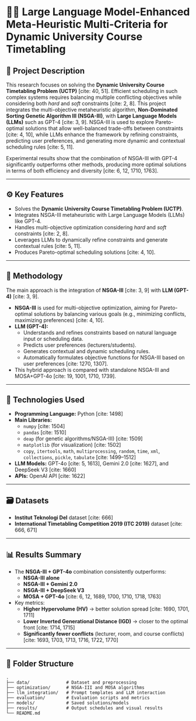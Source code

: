 # 🧠📅 Large Language Model-Enhanced Meta-Heuristic Multi-Criteria for Dynamic University Course Timetabling

## 📘 Project Description

This research focuses on solving the **Dynamic University Course Timetabling Problem (UCTP)** [cite: 40, 51]. Efficient scheduling in such complex systems requires balancing multiple conflicting objectives while considering both *hard* and *soft* constraints [cite: 2, 8]. This project integrates the multi-objective metaheuristic algorithm, **Non-Dominated Sorting Genetic Algorithm III (NSGA-III)**, with **Large Language Models (LLMs)** such as GPT-4 [cite: 3, 9]. NSGA-III is used to explore Pareto-optimal solutions that allow well-balanced trade-offs between constraints [cite: 4, 10], while LLMs enhance the framework by refining constraints, predicting user preferences, and generating more dynamic and contextual scheduling rules [cite: 5, 11].

Experimental results show that the combination of NSGA-III with GPT-4 significantly outperforms other methods, producing more optimal solutions in terms of both efficiency and diversity [cite: 6, 12, 1710, 1763].

---

## ⚙️ Key Features

- Solves the **Dynamic University Course Timetabling Problem (UCTP)**.
- Integrates NSGA-III metaheuristic with Large Language Models (LLMs) like GPT-4.
- Handles multi-objective optimization considering *hard* and *soft* constraints [cite: 2, 8].
- Leverages LLMs to dynamically refine constraints and generate contextual rules [cite: 5, 11].
- Produces Pareto-optimal scheduling solutions [cite: 4, 10].

---

## 🧪 Methodology

The main approach is the integration of **NSGA-III** [cite: 3, 9] with **LLM (GPT-4)** [cite: 3, 9].

- **NSGA-III** is used for multi-objective optimization, aiming for Pareto-optimal solutions by balancing various goals (e.g., minimizing conflicts, maximizing preferences) [cite: 4, 10].
- **LLM (GPT-4):**
  - Understands and refines constraints based on natural language input or scheduling data.
  - Predicts user preferences (lecturers/students).
  - Generates contextual and dynamic scheduling rules.
  - Automatically formulates objective functions for NSGA-III based on user preferences [cite: 1270, 1307].
- This hybrid approach is compared with standalone NSGA-III and MOSA+GPT-4o [cite: 19, 1001, 1710, 1739].

---

## 🧰 Technologies Used

- **Programming Language:** Python [cite: 1498]
- **Main Libraries:**
  - `numpy` [cite: 1504]
  - `pandas` [cite: 1510]
  - `deap` (for genetic algorithms/NSGA-III) [cite: 1509]
  - `matplotlib` (for visualization) [cite: 1502]
  - `copy`, `itertools`, `math`, `multiprocessing`, `random`, `time`, `xml`, `collections`, `pickle`, `tabulate` [cite: 1499–1512]
- **LLM Models:** GPT-4o [cite: 5, 1613], Gemini 2.0 [cite: 1627], and DeepSeek V3 [cite: 1660]
- **APIs:** OpenAI API [cite: 1622]

---

## 🗃️ Datasets

- **Institut Teknologi Del** dataset [cite: 666]
- **International Timetabling Competition 2019 (ITC 2019)** dataset [cite: 666, 671]

---

## 📊 Results Summary

- The **NSGA-III + GPT-4o** combination consistently outperforms:
  - **NSGA-III alone**
  - **NSGA-III + Gemini 2.0**
  - **NSGA-III + DeepSeek V3**
  - **MOSA + GPT-4o** [cite: 6, 12, 1689, 1700, 1710, 1718, 1763]
- Key metrics:
  - **Higher Hypervolume (HV)** → better solution spread [cite: 1690, 1701, 1711]
  - **Lower Inverted Generational Distance (IGD)** → closer to the optimal front [cite: 1714, 1715]
  - **Significantly fewer conflicts** (lecturer, room, and course conflicts) [cite: 1693, 1703, 1713, 1716, 1722, 1770]

---

## 📂 Folder Structure

```plaintext
.
├── data/              # Dataset and preprocessing
├── optimization/      # NSGA-III and MOSA algorithms
├── llm_integration/   # Prompt templates and LLM interaction
├── evaluation/        # Evaluation scripts and metrics
├── models/            # Saved solutions/models
├── results/           # Output schedules and visual results
└── README.md
